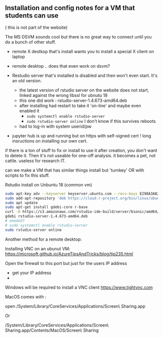 ## Installation and config notes for a VM that students can use

( this is not part of the website)

The MS DSVM sounds cool but there is no great way to connect until you do a bunch of other stuff. 
 
- remote X destkop that's install wants you to install a special X client on laptop
- remote desktop .. does that even work on dsvm?
- Restudio server that's installed is disabled and then won't even start.  It's an old version.
    - the latest version of rstudio server on the website does not start, linked against the wrong libssl for ubnutu 18
    - this one did work : rstudio-server-1.4.673-amd64.deb
    - after installing had restart to take it 'on-line' and maybe even enabled it 
        - `sudo systemctl enable rstudio-server`
        - `sudo rstudio-server online`   I don't know if this survives reboots
    - had to log-in with system userid/pw
    
- jupyter hub is up and running but on https with self-signed cert !  long insructions on installing our own cert. 

if there is a ton of stuff to fix or install to use it after creation, you don't want to delete it.  Then it's not useable for one-off analysis.  it becomes a pet, not cattle.  useless for research IT. 

can we make a VM that has similar things install but 'turnkey' OR with scripts to fix this stuff.  

Rstudio install on Unbuntu 18 (common vm)

```bash
sudo apt-key adv --keyserver keyserver.ubuntu.com --recv-keys E298A3A825C0D65DFD57CBB651716619E084DAB9
sudo add-apt-repository 'deb https://cloud.r-project.org/bin/linux/ubuntu bionic-cran40/'
sudo apt update
sudo apt-get install gdebi-core r-base
curl -O https://s3.amazonaws.com/rstudio-ide-build/server/bionic/amd64/rstudio-server-1.4.673-amd64.deb
gdebi rstudio-server-1.4.673-amd64.deb
# needed?
# sudo systemctl enable rstudio-server
sudo rstudio-server online
```

Another method for a remote desktop: 

Installing VNC on an ubunut VM:  https://microsoft.github.io/AzureTipsAndTricks/blog/tip235.html

Open the firewall to this port but just for the users IP address

 - get your IP address
 - 
Windows will be required to install a VNC client https://www.tightvnc.com

MacOS comes with :

open /System/Library/CoreServices/Applications/Screen\ Sharing.app

Or 

/System/Library/CoreServices/Applications/Screen\ Sharing.app/Contents/MacOS/Screen\ Sharing 

 


